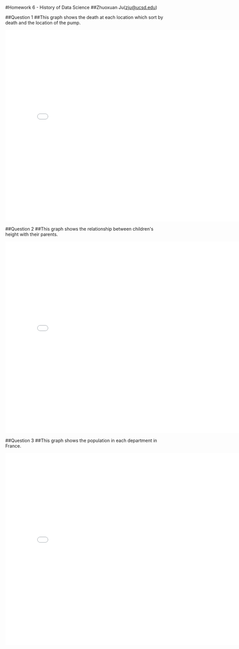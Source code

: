 #Homework 6 - History of Data Science
##Zhuoxuan Ju(zju@ucsd.edu)

##Question 1
##This graph shows the death at each location which sort by death and the location of the pump.
<iframe src='snow-map.html' width=800 height=600 frameBorder=0></iframe>

##Question 2
##This graph shows the relationship between children's height with their parents.
<iframe src='plotly-fig_1.html' width=800 height=600 frameBorder=0></iframe>

##Question 3
##This graph shows the population in each department in France.
<iframe src='plotly-fig_2.html' width=800 height=600 frameBorder=0></iframe>
